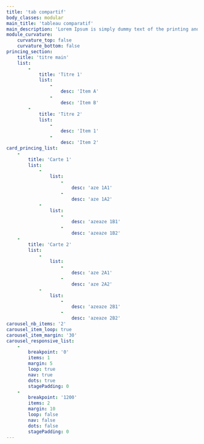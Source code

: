 ```yaml
---
title: 'tab compartif'
body_classes: modular
main_title: 'tableau comparatif'
main_description: 'Lorem Ipsum is simply dummy text of the printing and typesetting industry. Lorem Ipsum has been the industry''s standard dummy text ever since the 1500s, when an unknown printer took a galley of type and scrambled it to make a type specimen book. It has survived not only five centuries, but also the leap into electronic typesetting, remaining essentially unchanged. It was popularised in the 1960s with the release of Letraset sheets containing Lorem Ipsum passages, and more recently with desktop publishing software like Aldus PageMaker including versions of Lorem Ipsum.'
module_curvature:
    curvature_top: false
    curvature_bottom: false
princing_section:
    title: 'titre main'
    list:
        -
            title: 'Titre 1'
            list:
                -
                    desc: 'Item A'
                -
                    desc: 'Item B'
        -
            title: 'Titre 2'
            list:
                -
                    desc: 'Item 1'
                -
                    desc: 'Item 2'
card_princing_list:
    -
        title: 'Carte 1'
        list:
            -
                list:
                    -
                        desc: 'aze 1A1'
                    -
                        desc: 'aze 1A2'
            -
                list:
                    -
                        desc: 'azeaze 1B1'
                    -
                        desc: 'azeaze 1B2'
    -
        title: 'Carte 2'
        list:
            -
                list:
                    -
                        desc: 'aze 2A1'
                    -
                        desc: 'aze 2A2'
            -
                list:
                    -
                        desc: 'azeaze 2B1'
                    -
                        desc: 'azeaze 2B2'
carousel_nb_items: '2'
carousel_item_loop: true
carousel_item_margin: '30'
carousel_responsive_list:
    -
        breakpoint: '0'
        items: 1
        margin: 5
        loop: true
        nav: true
        dots: true
        stagePadding: 0
    -
        breakpoint: '1200'
        items: 2
        margin: 10
        loop: false
        nav: false
        dots: false
        stagePadding: 0
---
```



